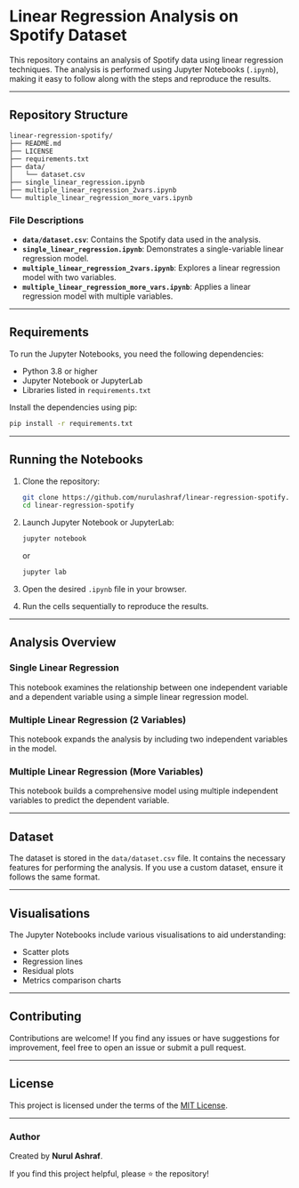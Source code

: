 
# Linear Regression Analysis on Spotify Dataset

This repository contains an analysis of Spotify data using linear regression techniques. The analysis is performed using Jupyter Notebooks (`.ipynb`), making it easy to follow along with the steps and reproduce the results.

---

## Repository Structure

```plaintext
linear-regression-spotify/
├── README.md
├── LICENSE
├── requirements.txt
├── data/
│   └── dataset.csv
├── single_linear_regression.ipynb
├── multiple_linear_regression_2vars.ipynb
└── multiple_linear_regression_more_vars.ipynb
```

### File Descriptions
- **`data/dataset.csv`**: Contains the Spotify data used in the analysis.
- **`single_linear_regression.ipynb`**: Demonstrates a single-variable linear regression model.
- **`multiple_linear_regression_2vars.ipynb`**: Explores a linear regression model with two variables.
- **`multiple_linear_regression_more_vars.ipynb`**: Applies a linear regression model with multiple variables.

---

## Requirements

To run the Jupyter Notebooks, you need the following dependencies:
- Python 3.8 or higher
- Jupyter Notebook or JupyterLab
- Libraries listed in `requirements.txt`

Install the dependencies using pip:
```bash
pip install -r requirements.txt
```

---

## Running the Notebooks

1. Clone the repository:
   ```bash
   git clone https://github.com/nurulashraf/linear-regression-spotify.git
   cd linear-regression-spotify
   ```

2. Launch Jupyter Notebook or JupyterLab:
   ```bash
   jupyter notebook
   ```
   or
   ```bash
   jupyter lab
   ```

3. Open the desired `.ipynb` file in your browser.

4. Run the cells sequentially to reproduce the results.

---

## Analysis Overview

### Single Linear Regression
This notebook examines the relationship between one independent variable and a dependent variable using a simple linear regression model.

### Multiple Linear Regression (2 Variables)
This notebook expands the analysis by including two independent variables in the model.

### Multiple Linear Regression (More Variables)
This notebook builds a comprehensive model using multiple independent variables to predict the dependent variable.

---

## Dataset

The dataset is stored in the `data/dataset.csv` file. It contains the necessary features for performing the analysis. If you use a custom dataset, ensure it follows the same format.

---

## Visualisations

The Jupyter Notebooks include various visualisations to aid understanding:
- Scatter plots
- Regression lines
- Residual plots
- Metrics comparison charts

---

## Contributing

Contributions are welcome! If you find any issues or have suggestions for improvement, feel free to open an issue or submit a pull request.

---

## License

This project is licensed under the terms of the [MIT License](LICENSE).

---

### Author

Created by **Nurul Ashraf**.

If you find this project helpful, please ⭐ the repository!

